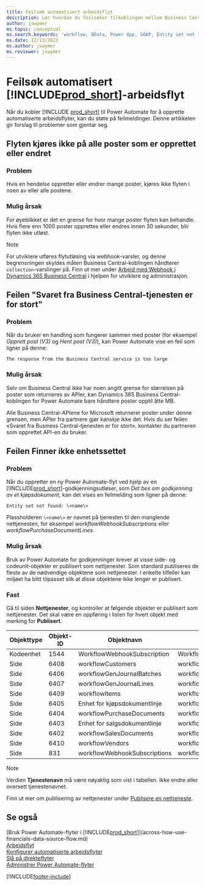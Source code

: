 ```yaml
---
title: Feilsøk automatisert arbeidsflyt
description: Lær hvordan du feilsøker tilkoblingen mellom Business Central og Power Automate når du bygger en automatisert arbeidsflyt.
author: jswymer
ms.topic: conceptual
ms.search.keywords: 'workflow, OData, Power App, SOAP, Entity set not found, workflowWebhookSubscriptions, Power Automate,'
ms.date: 12/13/2023
ms.author: jswymer
ms.reviewer: jswymer
---
```


# Feilsøk automatisert [!INCLUDE[prod_short](includes/prod_short.md)]-arbeidsflyt

Når du kobler [!INCLUDE [prod_short](includes/prod_short.md)] til Power Automate for å opprette automatiserte arbeidsflyter, kan du støte på feilmeldinger. Denne artikkelen gir forslag til problemer som gjentar seg.

## Flyten kjøres ikke på alle poster som er opprettet eller endret

### Problem

Hvis en hendelse oppretter eller endrer mange poster, kjøres ikke flyten i noen av eller alle postene.

### Mulig årsak

For øyeblikket er det en grense for hvor mange poster flyten kan behandle. Hvis flere enn 1000 poster opprettes eller endres innen 30 sekunder, blir flyten ikke utløst.

> [!NOTE]
> For utviklere utføres flytutløsing via webhook-varsler, og denne begrensningen skyldes måten Business Central-koblingen håndterer `collection`-varslinger på. Finn ut mer under [Arbeid med Webhook i Dynamics 365 Business Central](/dynamics365/business-central/dev-itpro/api-reference/v2.0/dynamics-subscriptions#notes-for-power-automate-flows) i hjelpen for utviklere og administrasjon.

## Feilen "Svaret fra Business Central-tjenesten er for stort"

### Problem

Når du bruker en handling som fungerer sammen med poster (for eksempel *Opprett post (V3)* og *Hent post (V3)*), kan Power Automate vise en feil som ligner på denne:

`The response from the Business Central service is too large`

### Mulig årsak

Selv om Business Central ikke har noen angitt grense for størrelsen på poster som returneres av APIer, kan Dynamics 365 Business Central-koblingen for Power Automate bare håndtere poster opptil åtte MB.

Alle Business Central-APIene for Microsoft returnerer poster under denne grensen, men APIer fra partnere gjør kanskje ikke det. Hvis du ser feilen «Svaret fra Business Central-tjenesten er for stort», kontakter du partneren som opprettet API-en du bruker.

## Feilen Finner ikke enhetssettet

### Problem

Når du oppretter en ny Power Automate-flyt ved hjelp av en [!INCLUDE[prod_short](includes/prod_short.md)]-godkjenningsutløser, som *Det bes om godkjenning av et kjøpsdokument*, kan det vises en feilmelding som ligner på denne:

`Entity set not found: \<name\>`

Plassholderen `\<name\>` er navnet på tjenesten til den manglende nettjenesten, for eksempel *workflowWebhookSubscriptions* eller *workflowPurchaseDocumentLines*.

### Mulig årsak

Bruk av Power Automate for godkjenninger krever at visse side- og codeunit-objekter er publisert som nettjenester. Som standard publiseres de fleste av de nødvendige objektene som nettjenester. I enkelte tilfeller kan miljøet ha blitt tilpasset slik at disse objektene ikke lenger er publisert.

### Fast

Gå til siden **Nettjenester**, og kontroller at følgende objekter er publisert som nettjenester. Det skal være en oppføring i listen for hvert objekt med merking for **Publisert**.  

| Objekttype | Objekt-ID | Objektnavn | Tjenestenavn |
|--|--|--|--|
| Kodeenhet | 1544 | WorkflowWebhookSubscription | WorkflowActionResponse |
| Side | 6408 | workflowCustomers | workflowCustomers |
| Side | 6406 | workflowGenJournalBatches | workflowGenJournalBatches |
| Side | 6407 | workflowGenJournalLines | workflowGenJournalLines |
| Side | 6409 | workflowItems | workflowItems |
| Side | 6405 | Enhet for kjøpsdokumentlinje | workflowPurchaseDocumentLines |
| Side | 6404 | workflowPurchaseDocuments | workflowPurchaseDocuments |
| Side | 6403 | Enhet for salgsdokumentlinje | workflowSalesDocumentLines |
| Side | 6402 | workflowSalesDocuments | workflowSalesDocuments |
| Side | 6410 | workflowVendors | workflowVendors |
| Side | 831 | workflowWebhookSubscriptions | workflowWebhookSubscriptions |

> [!NOTE]
> Verdien **Tjenestenavn** må være nøyaktig som vist i tabellen. Ikke endre eller oversett tjenestenavnet.

Finn ut mer om publisering av nettjenester under [Publisere en nettjeneste](across-how-publish-web-service.md).

## Se også

[Bruk Power Automate-flyter i [!INCLUDE[prod_short](includes/prod_short.md)]](across-how-use-financials-data-source-flow.md)  
[Arbeidsflyt](across-workflow.md)  
[Konfigurer automatiserte arbeidsflyter](/dynamics365/business-central/dev-itpro/powerplatform/automate-workflows)  
[Slå på direkteflyter](/dynamics365/business-central/dev-itpro/powerplatform/instant-flows)  
[Administrer Power Automate-flyter](/dynamics365/business-central/dev-itpro/powerplatform/manage-power-automate-flows)  

[!INCLUDE[footer-include](includes/footer-banner.md)]
